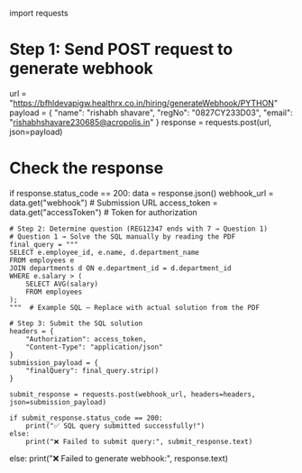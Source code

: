 import requests

# Step 1: Send POST request to generate webhook
url = "https://bfhldevapigw.healthrx.co.in/hiring/generateWebhook/PYTHON"
payload = {
    "name": "rishabh shavare",
    "regNo": "0827CY233D03",
    "email": "rishabhshavare230685@acropolis.in"
}
response = requests.post(url, json=payload)

# Check the response
if response.status_code == 200:
    data = response.json()
    webhook_url = data.get("webhook")  # Submission URL
    access_token = data.get("accessToken")  # Token for authorization

    # Step 2: Determine question (REG12347 ends with 7 → Question 1)
    # Question 1 → Solve the SQL manually by reading the PDF
    final_query = """
    SELECT e.employee_id, e.name, d.department_name
    FROM employees e
    JOIN departments d ON e.department_id = d.department_id
    WHERE e.salary > (
        SELECT AVG(salary)
        FROM employees
    );
    """  # Example SQL – Replace with actual solution from the PDF

    # Step 3: Submit the SQL solution
    headers = {
        "Authorization": access_token,
        "Content-Type": "application/json"
    }
    submission_payload = {
        "finalQuery": final_query.strip()
    }

    submit_response = requests.post(webhook_url, headers=headers, json=submission_payload)

    if submit_response.status_code == 200:
        print("✅ SQL query submitted successfully!")
    else:
        print("❌ Failed to submit query:", submit_response.text)
else:
    print("❌ Failed to generate webhook:", response.text)

